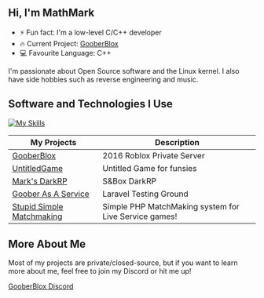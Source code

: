 ## Hi, I'm MathMark

- ⚡ Fun fact: I'm a low-level C/C++ developer 
- 🔥 Current Project: [GooberBlox](https://goober.biz)
- 💻 Favourite Language: C++

I'm passionate about Open Source software and the Linux kernel. I also have side hobbies such as reverse engineering and music.

## Software and Technologies I Use

[![My Skills](https://skillicons.dev/icons?i=cpp,c,php,arch,postgres,docker&theme=dark)](https://skillicons.dev)


| My Projects      | Description |
| ---------------- | ----------- |
| [GooberBlox](https://github.com/BigMark824/goober-website) | 2016 Roblox Private Server |
| [UntitledGame](https://github.com/BigMark824/UntitledGame) | Untitled Game for funsies |
| [Mark's DarkRP](https://github.com/BigMark824/Marks-DarkRP) | S&Box DarkRP |
| [Goober As A Service](https://github.com/BigMark824/gooberaas) | Laravel Testing Ground |
| [Stupid Simple Matchmaking](https://github.com/BigMark824/StupidSimpleMatchmaking) | Simple PHP MatchMaking system for Live Service games! |



## More About Me

Most of my projects are private/closed-source, but if you want to learn more about me, feel free to join my Discord or hit me up!

[GooberBlox Discord](https://discord.gg/esJ9BmBjUp)
